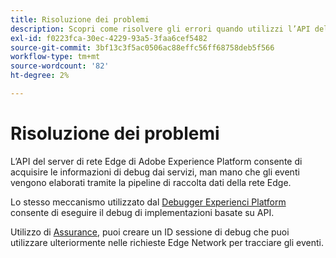 ```yaml
---
title: Risoluzione dei problemi
description: Scopri come risolvere gli errori quando utilizzi l’API del server di rete Edge.
exl-id: f0223fca-30ec-4229-93a5-3faa6cef5482
source-git-commit: 3bf13c3f5ac0506ac88effc56ff68758deb5f566
workflow-type: tm+mt
source-wordcount: '82'
ht-degree: 2%

---
```



# Risoluzione dei problemi

L’API del server di rete Edge di Adobe Experience Platform consente di acquisire le informazioni di debug dai servizi, man mano che gli eventi vengono elaborati tramite la pipeline di raccolta dati della rete Edge.

Lo stesso meccanismo utilizzato dal [Debugger Experienci Platform](https://experienceleague.adobe.com/docs/debugger-learn/tutorials/experience-platform-debugger/introduction-to-the-experience-platform-debugger.html) consente di eseguire il debug di implementazioni basate su API.

Utilizzo di [Assurance](../assurance/home.md), puoi creare un ID sessione di debug che puoi utilizzare ulteriormente nelle richieste Edge Network per tracciare gli eventi.

